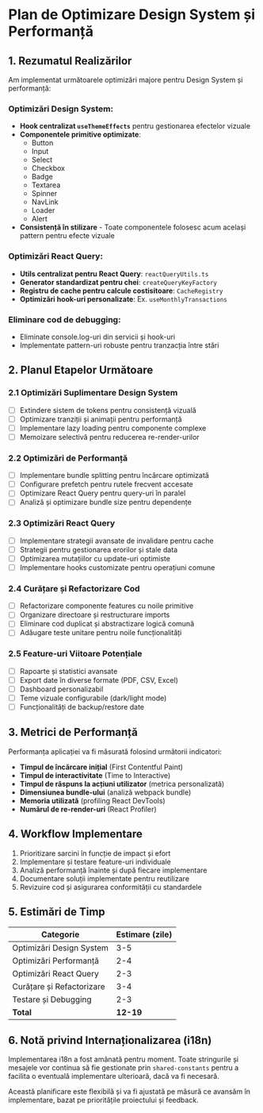 # Plan de Optimizare Design System și Performanță

## 1. Rezumatul Realizărilor

Am implementat următoarele optimizări majore pentru Design System și performanță:

### Optimizări Design System:

- **Hook centralizat `useThemeEffects`** pentru gestionarea efectelor vizuale
- **Componentele primitive optimizate**:
  - Button
  - Input
  - Select
  - Checkbox
  - Badge
  - Textarea
  - Spinner
  - NavLink
  - Loader
  - Alert
- **Consistență în stilizare** - Toate componentele folosesc acum același pattern pentru efecte vizuale

### Optimizări React Query:

- **Utils centralizat pentru React Query**: `reactQueryUtils.ts`
- **Generator standardizat pentru chei**: `createQueryKeyFactory`
- **Registru de cache pentru calcule costisitoare**: `CacheRegistry`
- **Optimizări hook-uri personalizate**: Ex. `useMonthlyTransactions`

### Eliminare cod de debugging:

- Eliminate console.log-uri din servicii și hook-uri
- Implementate pattern-uri robuste pentru tranzacția între stări

## 2. Planul Etapelor Următoare

### 2.1 Optimizări Suplimentare Design System
- [ ] Extindere sistem de tokens pentru consistență vizuală
- [ ] Optimizare tranziții și animații pentru performanță
- [ ] Implementare lazy loading pentru componente complexe
- [ ] Memoizare selectivă pentru reducerea re-render-urilor

### 2.2 Optimizări de Performanță
- [ ] Implementare bundle splitting pentru încărcare optimizată
- [ ] Configurare prefetch pentru rutele frecvent accesate
- [ ] Optimizare React Query pentru query-uri în paralel
- [ ] Analiză și optimizare bundle size pentru dependențe

### 2.3 Optimizări React Query
- [ ] Implementare strategii avansate de invalidare pentru cache
- [ ] Strategii pentru gestionarea erorilor și stale data
- [ ] Optimizarea mutațiilor cu update-uri optimiste
- [ ] Implementare hooks customizate pentru operațiuni comune

### 2.4 Curățare și Refactorizare Cod
- [ ] Refactorizare componente features cu noile primitive
- [ ] Organizare directoare și restructurare imports
- [ ] Eliminare cod duplicat și abstractizare logică comună
- [ ] Adăugare teste unitare pentru noile funcționalități

### 2.5 Feature-uri Viitoare Potențiale
- [ ] Rapoarte și statistici avansate
- [ ] Export date în diverse formate (PDF, CSV, Excel)
- [ ] Dashboard personalizabil
- [ ] Teme vizuale configurabile (dark/light mode)
- [ ] Funcționalități de backup/restore date

## 3. Metrici de Performanță

Performanța aplicației va fi măsurată folosind următorii indicatori:

- **Timpul de încărcare inițial** (First Contentful Paint)
- **Timpul de interactivitate** (Time to Interactive)
- **Timpul de răspuns la acțiuni utilizator** (metrica personalizată)
- **Dimensiunea bundle-ului** (analiză webpack bundle)
- **Memoria utilizată** (profiling React DevTools)
- **Numărul de re-render-uri** (React Profiler)

## 4. Workflow Implementare

1. Prioritizare sarcini în funcție de impact și efort
2. Implementare și testare feature-uri individuale
3. Analiză performanță înainte și după fiecare implementare
4. Documentare soluții implementate pentru reutilizare
5. Revizuire cod și asigurarea conformității cu standardele

## 5. Estimări de Timp

| Categorie | Estimare (zile) |
|-----------|-----------------|
| Optimizări Design System | 3-5 |
| Optimizări Performanță | 2-4 |
| Optimizări React Query | 2-3 |
| Curățare și Refactorizare | 3-4 |
| Testare și Debugging | 2-3 |
| **Total** | **12-19** |

## 6. Notă privind Internaționalizarea (i18n)

Implementarea i18n a fost amânată pentru moment. Toate stringurile și mesajele vor continua să fie gestionate prin `shared-constants` pentru a facilita o eventuală implementare ulterioară, dacă va fi necesară.

Această planificare este flexibilă și va fi ajustată pe măsură ce avansăm în implementare, bazat pe prioritățile proiectului și feedback. 